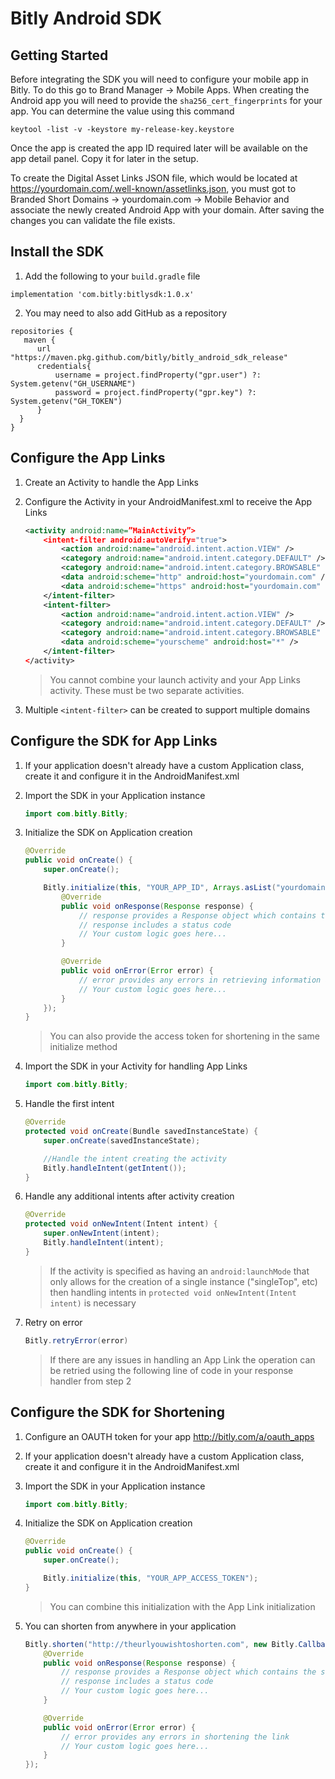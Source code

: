 # Bitly Android SDK

## Getting Started
Before integrating the SDK you will need to configure your mobile app in Bitly. To do this go to Brand Manager -> Mobile Apps. When creating the Android app you will need to provide the `sha256_cert_fingerprints` for your app. You can determine the value using this command
                                                                                                                                                                                                                                   
```
keytool -list -v -keystore my-release-key.keystore
```

Once the app is created the app ID required later will be available on the app detail panel.  Copy it for later in the setup.

To create the Digital Asset Links JSON file, which would be located at https://yourdomain.com/.well-known/assetlinks.json, you must got to Branded Short Domains -> yourdomain.com -> Mobile Behavior and associate the newly created Android App with your domain. After saving the changes you can validate the file exists. 

## Install the SDK
1. Add the following to your `build.gradle` file

  ```
  implementation 'com.bitly:bitlysdk:1.0.x'
  ```
2. You may need to also add GitHub as a repository

  ```
  repositories {
     maven {
        url "https://maven.pkg.github.com/bitly/bitly_android_sdk_release"
        credentials{
            username = project.findProperty("gpr.user") ?: System.getenv("GH_USERNAME")
            password = project.findProperty("gpr.key") ?: System.getenv("GH_TOKEN")
        }
    }
  }
  ```  

## Configure the App Links

1. Create an Activity to handle the App Links
2. Configure the Activity in your AndroidManifest.xml to receive the App Links

    ```xml
    <activity android:name=”MainActivity”>
        <intent-filter android:autoVerify="true">
            <action android:name="android.intent.action.VIEW" />
            <category android:name="android.intent.category.DEFAULT" />
            <category android:name="android.intent.category.BROWSABLE" />
            <data android:scheme="http" android:host="yourdomain.com" />
            <data android:scheme="https" android:host="yourdomain.com" />
        </intent-filter>
        <intent-filter>
            <action android:name="android.intent.action.VIEW" />
            <category android:name="android.intent.category.DEFAULT" />
            <category android:name="android.intent.category.BROWSABLE" />
            <data android:scheme="yourscheme" android:host="*" />
        </intent-filter>
    </activity>
    ```

    >You cannot combine your launch activity and your App Links activity. These must be two separate activities.    

3. Multiple `<intent-filter>` can be created to support multiple domains

## Configure the SDK for App Links

1. If your application doesn't already have a custom Application class, create it and configure it in the AndroidManifest.xml
2. Import the SDK in your Application instance

    ```java
    import com.bitly.Bitly;
    ```
3. Initialize the SDK on Application creation

    ```java
    @Override
    public void onCreate() {
        super.onCreate();

        Bitly.initialize(this, "YOUR_APP_ID", Arrays.asList("yourdomain.com","yourotherdomain.com"), Arrays.asList("yourscheme"), new Bitly.Callback() {
            @Override
            public void onResponse(Response response) {
                // response provides a Response object which contains the full URL information
                // response includes a status code
                // Your custom logic goes here...
            }

            @Override
            public void onError(Error error) {
                // error provides any errors in retrieving information about the URL
                // Your custom logic goes here...
            }
        });
    }
    ```
    
    > You can also provide the access token for shortening in the same initialize method

4. Import the SDK in your Activity for handling App Links

    ```java
    import com.bitly.Bitly;
    ```

5. Handle the first intent

    ```java
    @Override
    protected void onCreate(Bundle savedInstanceState) {
        super.onCreate(savedInstanceState);

        //Handle the intent creating the activity
        Bitly.handleIntent(getIntent());
    }
    ```   

6. Handle any additional intents after activity creation

    ```java
    @Override
    protected void onNewIntent(Intent intent) {
        super.onNewIntent(intent);
        Bitly.handleIntent(intent);
    }
    ```

    >If the activity is specified as having an `android:launchMode` that only allows for the creation of a single instance ("singleTop", etc) then handling intents in `protected void onNewIntent(Intent intent)` is necessary

7. Retry on error

    ```java
    Bitly.retryError(error)
    ```

    >If there are any issues in handling an App Link the operation can be retried using the following line of code in your response handler from step 2

## Configure the SDK for Shortening

1. Configure an OAUTH token for your app http://bitly.com/a/oauth_apps
2. If your application doesn't already have a custom Application class, create it and configure it in the AndroidManifest.xml
3. Import the SDK in your Application instance

    ```java
    import com.bitly.Bitly;
    ```
4. Initialize the SDK on Application creation

    ```java
    @Override
    public void onCreate() {
        super.onCreate();

        Bitly.initialize(this, "YOUR_APP_ACCESS_TOKEN");
    }
    ```
    
    > You can combine this initialization with the App Link initialization

5. You can shorten from anywhere in your application

    ```java
    Bitly.shorten("http://theurlyouwishtoshorten.com", new Bitly.Callback() {
        @Override
        public void onResponse(Response response) {
            // response provides a Response object which contains the shortened Bitlink
            // response includes a status code
            // Your custom logic goes here...
        }

        @Override
        public void onError(Error error) {
            // error provides any errors in shortening the link
            // Your custom logic goes here...
        }
    });
    ```
